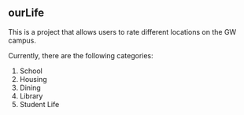 ourLife
-------

This is a project that allows users to rate different locations on the GW campus. 

Currently, there are the following categories:

1. School
2. Housing 
3. Dining 
4. Library
5. Student Life


